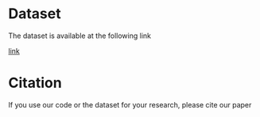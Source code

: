 <h1>Dataset</h1>
<p>The dataset is available at the following link</p>
<a href="https://drive.google.com/drive/folders/1Udk7bdTpNA8jKSs8yxhBJECmUV5N5vx6?usp=sharing">link</a>
<h1>Citation</h1>
<p>If you use our code or the dataset for your research, please cite our paper</p>
